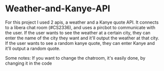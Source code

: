 # Weather-and-Kanye-API
For this project I used 2 apis, a weather and a Kanye quote API. It connects to a libera chat room (#CS2336), and uses a pircbot to communicate with the user.
If the user wants to see the weather at a certain city, they can enter the name of the city they want and it'll output the weather at that city.
If the user wants to see a random kanye quote, they can enter Kanye and it'll output a random quote.

Some notes: 
If you want to change the chatroom, it's easily done, by changing it in the code
